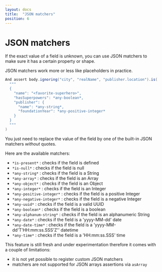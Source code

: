```yaml
---
layout: docs
title:  "JSON matchers"
position: 6
---
```


# JSON matchers

If the exact value of a field is unknown, you can use JSON matchers to make sure it has a certain property or shape.

JSON matchers work more or less like placeholders in practice.

```scala
And assert body.ignoring("city", "realName", "publisher.location").is(
  """
  {
    "name": "<favorite-superhero>",
    "hasSuperpowers": *any-boolean*,
    "publisher": {
      "name": *any-string*,
      "foundationYear": *any-positive-integer*
    }
  }
  """
)
```

You just need to replace the value of the field by one of the built-in JSON matchers *without* quotes.

Here are the available matchers:

- `*is-present*` : checks if the field is defined
- `*is-null*` : checks if the field is null
- `*any-string*` : checks if the field is a String
- `*any-array*` : checks if the field is an Array
- `*any-object*` : checks if the field is an Object
- `*any-integer*` : checks if the field is an Integer
- `*any-positive-integer*` : checks if the field is a positive Integer
- `*any-negative-integer*` : checks if the field is a negative Integer
- `*any-uuid*` : checks if the field is a valid UUID
- `*any-boolean*` : checks if the field is a boolean
- `*any-alphanum-string*` : checks if the field is an alphanumeric String
- `*any-date*` : checks if the field is a 'yyyy-MM-dd' date
- `*any-date-time*` : checks if the field is a 'yyyy-MM-dd'T'HH:mm:ss.SSS'Z'' datetime
- `*any-time*` : checks if the field is a 'HH:mm:ss.SSS' time

This feature is still fresh and under experimentation therefore it comes with a couple of limitations:
- it is not yet possible to register custom JSON matchers
- matchers are not supported for JSON arrays assertions via `asArray`
